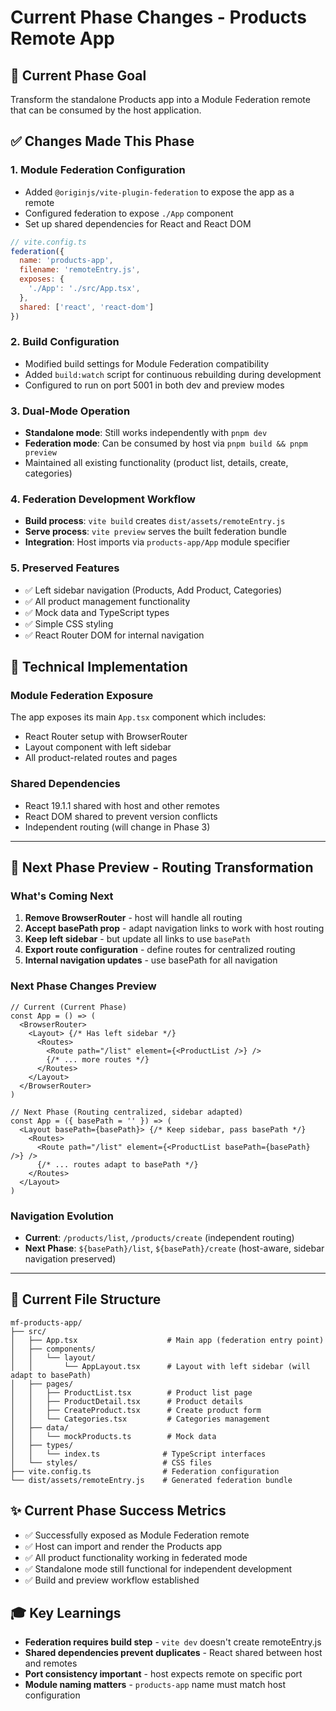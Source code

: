 # Current Phase Changes - Products Remote App

## 🎯 **Current Phase Goal**
Transform the standalone Products app into a Module Federation remote that can be consumed by the host application.

## ✅ **Changes Made This Phase**

### **1. Module Federation Configuration**
- Added `@originjs/vite-plugin-federation` to expose the app as a remote
- Configured federation to expose `./App` component
- Set up shared dependencies for React and React DOM

```js
// vite.config.ts
federation({
  name: 'products-app',
  filename: 'remoteEntry.js',
  exposes: {
    './App': './src/App.tsx',
  },
  shared: ['react', 'react-dom']
})
```

### **2. Build Configuration**
- Modified build settings for Module Federation compatibility
- Added `build:watch` script for continuous rebuilding during development
- Configured to run on port 5001 in both dev and preview modes

### **3. Dual-Mode Operation**
- **Standalone mode**: Still works independently with `pnpm dev`
- **Federation mode**: Can be consumed by host via `pnpm build && pnpm preview`
- Maintained all existing functionality (product list, details, create, categories)

### **4. Federation Development Workflow**
- **Build process**: `vite build` creates `dist/assets/remoteEntry.js`
- **Serve process**: `vite preview` serves the built federation bundle
- **Integration**: Host imports via `products-app/App` module specifier

### **5. Preserved Features**
- ✅ Left sidebar navigation (Products, Add Product, Categories)
- ✅ All product management functionality
- ✅ Mock data and TypeScript types
- ✅ Simple CSS styling
- ✅ React Router DOM for internal navigation

## 🔧 **Technical Implementation**

### **Module Federation Exposure**
The app exposes its main `App.tsx` component which includes:
- React Router setup with BrowserRouter
- Layout component with left sidebar
- All product-related routes and pages

### **Shared Dependencies**
- React 19.1.1 shared with host and other remotes
- React DOM shared to prevent version conflicts
- Independent routing (will change in Phase 3)

---

## 🚀 **Next Phase Preview - Routing Transformation**

### **What's Coming Next**
1. **Remove BrowserRouter** - host will handle all routing
2. **Accept basePath prop** - adapt navigation links to work with host routing
3. **Keep left sidebar** - but update all links to use `basePath`
4. **Export route configuration** - define routes for centralized routing
5. **Internal navigation updates** - use basePath for all navigation

### **Next Phase Changes Preview**
```tsx
// Current (Current Phase)
const App = () => (
  <BrowserRouter>
    <Layout> {/* Has left sidebar */}
      <Routes>
        <Route path="/list" element={<ProductList />} />
        {/* ... more routes */}
      </Routes>
    </Layout>
  </BrowserRouter>
)

// Next Phase (Routing centralized, sidebar adapted)
const App = ({ basePath = '' }) => (
  <Layout basePath={basePath}> {/* Keep sidebar, pass basePath */}
    <Routes>
      <Route path="/list" element={<ProductList basePath={basePath} />} />
      {/* ... routes adapt to basePath */}
    </Routes>
  </Layout>
)
```

### **Navigation Evolution**
- **Current**: `/products/list`, `/products/create` (independent routing)
- **Next Phase**: `${basePath}/list`, `${basePath}/create` (host-aware, sidebar navigation preserved)

---

## 📁 **Current File Structure**
```
mf-products-app/
├── src/
│   ├── App.tsx                    # Main app (federation entry point)
│   ├── components/
│   │   └── layout/
│   │       └── AppLayout.tsx      # Layout with left sidebar (will adapt to basePath)
│   ├── pages/
│   │   ├── ProductList.tsx        # Product list page
│   │   ├── ProductDetail.tsx      # Product details
│   │   ├── CreateProduct.tsx      # Create product form
│   │   └── Categories.tsx         # Categories management
│   ├── data/
│   │   └── mockProducts.ts        # Mock data
│   ├── types/
│   │   └── index.ts              # TypeScript interfaces
│   └── styles/                   # CSS files
├── vite.config.ts                # Federation configuration
└── dist/assets/remoteEntry.js    # Generated federation bundle
```

## ✨ **Current Phase Success Metrics**
- ✅ Successfully exposed as Module Federation remote
- ✅ Host can import and render the Products app
- ✅ All product functionality working in federated mode
- ✅ Standalone mode still functional for independent development
- ✅ Build and preview workflow established

## 🎓 **Key Learnings**
- **Federation requires build step** - `vite dev` doesn't create remoteEntry.js
- **Shared dependencies prevent duplicates** - React shared between host and remotes
- **Port consistency important** - host expects remote on specific port
- **Module naming matters** - `products-app` name must match host configuration
